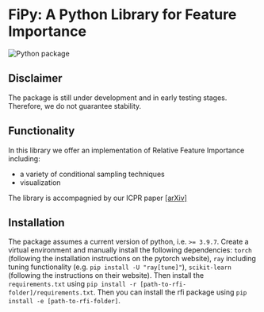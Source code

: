 # FiPy: A Python Library for Feature Importance

![Python package](https://github.com/gcskoenig/rfi/workflows/Python%20package/badge.svg?branch=master)

## Disclaimer

The package is still under development and in early testing stages. Therefore, we do not guarantee stability. 

## Functionality

In this library we offer an implementation of Relative Feature Importance including:

- a variety of conditional sampling techniques
- visualization

The library is accompagnied by our ICPR paper [[arXiv]](https://arxiv.org/abs/2007.08283)

## Installation

The package assumes a current version of python, i.e. `>= 3.9.7`. Create a virtual environment and manually install the following dependencies: `torch` (following the installation instructions on the pytorch website), `ray` including tuning functionality (e.g. `pip install -U "ray[tune]"`), `scikit-learn` (following the instructions on their website). Then install the `requirements.txt` using `pip install -r [path-to-rfi-folder]/requirements.txt`. Then you can install the rfi package using `pip install -e [path-to-rfi-folder]`. 
